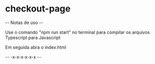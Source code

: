 # checkout-page

-- Notas de uso --

<p>Use o comando "npm run start" no terminal para compilar os arquivos Typescript para Javascript</p>
<p>Em seguida abra o index.html</p>

-- -x-x-x-x-x-x --
